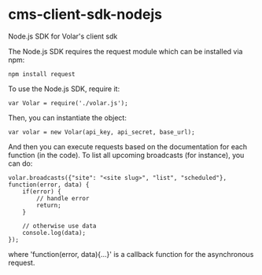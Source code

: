 cms-client-sdk-nodejs
=====================
Node.js SDK for Volar's client sdk

The Node.js SDK requires the request module which can be installed via npm:
```
npm install request
```

To use the Node.js SDK, require it:
```
var Volar = require('./volar.js');
```
Then, you can instantiate the object:
```
var volar = new Volar(api_key, api_secret, base_url);
```
And then you can execute requests based on the documentation for each function (in the code).
To list all upcoming broadcasts (for instance), you can do:
```
volar.broadcasts({"site": "<site slug>", "list", "scheduled"}, function(error, data) {
    if(error) {
        // handle error
        return;
    }

    // otherwise use data
    console.log(data);
});
```
where 'function(error, data){...}' is a callback function for the asynchronous request.
